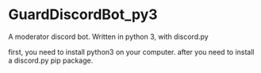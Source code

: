 # GuardDiscordBot_py3
A moderator discord bot. Written in python 3, with discord.py

first, you need to install python3 on your computer.
after you need to install a discord.py pip package.

